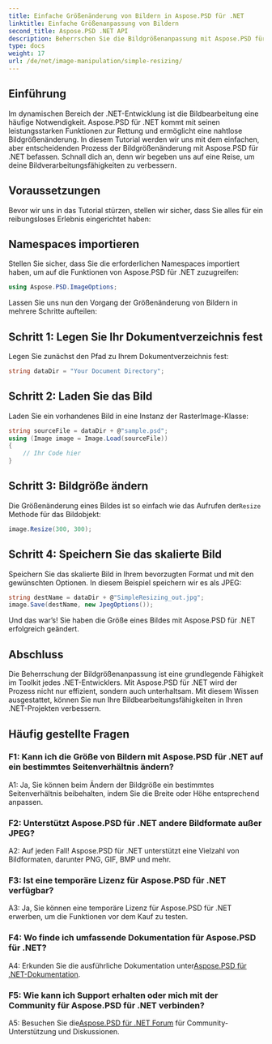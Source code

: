 ```yaml
---
title: Einfache Größenänderung von Bildern in Aspose.PSD für .NET
linktitle: Einfache Größenanpassung von Bildern
second_title: Aspose.PSD .NET API
description: Beherrschen Sie die Bildgrößenanpassung mit Aspose.PSD für .NET. Effizient, nahtlos und leistungsstark. Verbessern Sie Ihre .NET-Projekte mühelos.
type: docs
weight: 17
url: /de/net/image-manipulation/simple-resizing/
---
```

## Einführung

Im dynamischen Bereich der .NET-Entwicklung ist die Bildbearbeitung eine häufige Notwendigkeit. Aspose.PSD für .NET kommt mit seinen leistungsstarken Funktionen zur Rettung und ermöglicht eine nahtlose Bildgrößenänderung. In diesem Tutorial werden wir uns mit dem einfachen, aber entscheidenden Prozess der Bildgrößenänderung mit Aspose.PSD für .NET befassen. Schnall dich an, denn wir begeben uns auf eine Reise, um deine Bildverarbeitungsfähigkeiten zu verbessern.

## Voraussetzungen

Bevor wir uns in das Tutorial stürzen, stellen wir sicher, dass Sie alles für ein reibungsloses Erlebnis eingerichtet haben:

## Namespaces importieren

Stellen Sie sicher, dass Sie die erforderlichen Namespaces importiert haben, um auf die Funktionen von Aspose.PSD für .NET zuzugreifen:

```csharp
using Aspose.PSD.ImageOptions;
```

Lassen Sie uns nun den Vorgang der Größenänderung von Bildern in mehrere Schritte aufteilen:

## Schritt 1: Legen Sie Ihr Dokumentverzeichnis fest

Legen Sie zunächst den Pfad zu Ihrem Dokumentverzeichnis fest:

```csharp
string dataDir = "Your Document Directory";
```

## Schritt 2: Laden Sie das Bild

Laden Sie ein vorhandenes Bild in eine Instanz der RasterImage-Klasse:

```csharp
string sourceFile = dataDir + @"sample.psd";
using (Image image = Image.Load(sourceFile))
{
    // Ihr Code hier
}
```

## Schritt 3: Bildgröße ändern

 Die Größenänderung eines Bildes ist so einfach wie das Aufrufen der`Resize` Methode für das Bildobjekt:

```csharp
image.Resize(300, 300);
```

## Schritt 4: Speichern Sie das skalierte Bild

Speichern Sie das skalierte Bild in Ihrem bevorzugten Format und mit den gewünschten Optionen. In diesem Beispiel speichern wir es als JPEG:

```csharp
string destName = dataDir + @"SimpleResizing_out.jpg";
image.Save(destName, new JpegOptions());
```

Und das war’s! Sie haben die Größe eines Bildes mit Aspose.PSD für .NET erfolgreich geändert.

## Abschluss

Die Beherrschung der Bildgrößenanpassung ist eine grundlegende Fähigkeit im Toolkit jedes .NET-Entwicklers. Mit Aspose.PSD für .NET wird der Prozess nicht nur effizient, sondern auch unterhaltsam. Mit diesem Wissen ausgestattet, können Sie nun Ihre Bildbearbeitungsfähigkeiten in Ihren .NET-Projekten verbessern.

## Häufig gestellte Fragen

### F1: Kann ich die Größe von Bildern mit Aspose.PSD für .NET auf ein bestimmtes Seitenverhältnis ändern?

A1: Ja, Sie können beim Ändern der Bildgröße ein bestimmtes Seitenverhältnis beibehalten, indem Sie die Breite oder Höhe entsprechend anpassen.

### F2: Unterstützt Aspose.PSD für .NET andere Bildformate außer JPEG?

A2: Auf jeden Fall! Aspose.PSD für .NET unterstützt eine Vielzahl von Bildformaten, darunter PNG, GIF, BMP und mehr.

### F3: Ist eine temporäre Lizenz für Aspose.PSD für .NET verfügbar?

A3: Ja, Sie können eine temporäre Lizenz für Aspose.PSD für .NET erwerben, um die Funktionen vor dem Kauf zu testen.

### F4: Wo finde ich umfassende Dokumentation für Aspose.PSD für .NET?

 A4: Erkunden Sie die ausführliche Dokumentation unter[Aspose.PSD für .NET-Dokumentation](https://reference.aspose.com/psd/net/).

### F5: Wie kann ich Support erhalten oder mich mit der Community für Aspose.PSD für .NET verbinden?

 A5: Besuchen Sie die[Aspose.PSD für .NET Forum](https://forum.aspose.com/c/psd/34) für Community-Unterstützung und Diskussionen.
